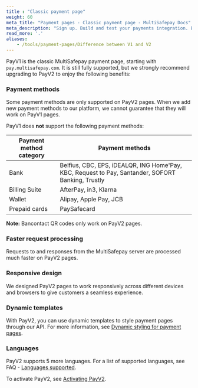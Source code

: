 ```yaml
---
title : "Classic payment page"
weight: 60
meta_title: "Payment pages - Classic payment page - MultiSafepay Docs"
meta_description: "Sign up. Build and test your payments integration. Explore our products and services. Use our API Reference, SDKs, and wrappers. Get support."
read_more: '.'
aliases:
    - /tools/payment-pages/Difference between V1 and V2
---
```


PayV1 is the classic MultiSafepay payment page, starting with `pay.multisafepay.com`. It is still fully supported, but we strongly recommend upgrading to PayV2 to enjoy the following benefits: 

### Payment methods
Some payment methods are only supported on PayV2 pages. When we add new payment methods to our platform, we cannot guarantee that they will work on PayV1 pages.

PayV1 does **not** support the following payment methods:

| Payment method category   | Payment methods     |
|----------------|-------------------|
|  Bank | Belfius, CBC, EPS, iDEALQR, ING Home'Pay, KBC, Request to Pay, Santander, SOFORT Banking, Trustly     |
|  Billing Suite | AfterPay, in3, Klarna     |
|  Wallet | Alipay, Apple Pay, JCB    |
|  Prepaid cards | PaySafecard   |  

**Note:** Bancontact QR codes only work on PayV2 pages.

### Faster request processing 
Requests to and responses from the MultiSafepay server are processed much faster on PayV2 pages.

### Responsive design
We designed PayV2 pages to work responsively across different devices and browsers to give customers a seamless experience.

### Dynamic templates
With PayV2, you can use dynamic templates to style payment pages through our API. For more information, see [Dynamic styling for payment pages](/payments/checkout/payment-pages/dynamic-styling-for-payment-pages/).

### Languages
PayV2 supports 5 more languages. For a list of supported languages, see FAQ - [Languages supported](/faq/general/languages-supported/).

To activate PayV2, see [Activating PayV2](https://docs.multisafepay.com/payments/checkout/payment-pages/activating-payv2).
